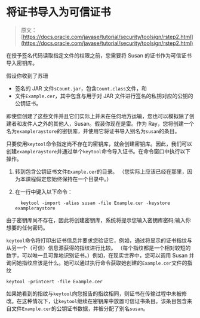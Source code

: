 # 将证书导入为可信证书

> 原文： [https://docs.oracle.com/javase/tutorial/security/toolsign/rstep2.html](https://docs.oracle.com/javase/tutorial/security/toolsign/rstep2.html)

在授予签名代码读取指定文件的权限之前，您需要将 Susan 的证书作为可信证书导入密钥库。

假设你收到了苏珊

*   签名的 JAR 文件`sCount.jar`，包含`Count.class`文件，和
*   文件`Example.cer`，其中包含与用于对 JAR 文件进行签名的私钥对应的公钥的公钥证书。

即使您创建了这些文件并且它们实际上并未在任何地方运输，您也可以模拟除了创建者和发件人之外的其他人，Susan。假装你现在是雷。作为 Ray，您将创建一个名为`exampleraystore`的密钥库，并使用它将证书导入别名为`susan`的条目。

只要使用`keytool`命令指定尚不存在的密钥库，就会创建密钥库。因此，我们可以创建`exampleraystore`并通过单个`keytool`命令导入证书。在命令窗口中执行以下操作。

1.  转到包含公钥证书文件`Example.cer`的目录。 （您实际上应该已经在那里，因为本课程假定您始终保持在一个目录中。）
2.  在一行中键入以下命令：

    ```
      keytool -import -alias susan -file Example.cer -keystore exampleraystore  
    ```

由于密钥库尚不存在，因此将创建密钥库，系统将提示您输入密钥库密码;输入你想要的任何密码。

`keytool`命令将打印出证书信息并要求您验证它，例如，通过将显示的证书指纹与从另一个（可信）信息源获得的指纹进行比较。 （每个指纹都是一个相对较短的数字，可以唯一且可靠地识别证书。）例如，在现实世界中，您可以调用 Susan 并询问她指纹应该是什么。她可以通过执行命令获取她创建的`Example.cer`文件的指纹

```
keytool -printcert -file Example.cer

```

如果她看到的指纹与`keytool`向您报告的指纹相同，则证书在传输过程中未被修改。在这种情况下，让`keytool`继续在密钥库中放置可信证书条目。该条目包含来自文件`Example.cer`的公钥证书数据，并被分配了别名`susan`。